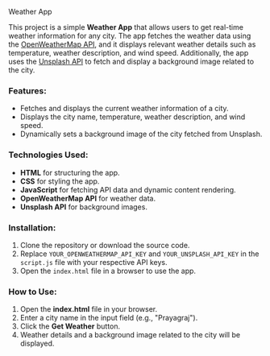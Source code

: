 Weather App

This project is a simple **Weather App** that allows users to get real-time weather information for any city. The app fetches the weather data using the [OpenWeatherMap API](https://openweathermap.org/api), and it displays relevant weather details such as temperature, weather description, and wind speed. Additionally, the app uses the [Unsplash API](https://unsplash.com/documentation) to fetch and display a background image related to the city.

### Features:
- Fetches and displays the current weather information of a city.
- Displays the city name, temperature, weather description, and wind speed.
- Dynamically sets a background image of the city fetched from Unsplash.

### Technologies Used:
- **HTML** for structuring the app.
- **CSS** for styling the app.
- **JavaScript** for fetching API data and dynamic content rendering.
- **OpenWeatherMap API** for weather data.
- **Unsplash API** for background images.
  
### Installation:
1. Clone the repository or download the source code.
2. Replace `YOUR_OPENWEATHERMAP_API_KEY` and `YOUR_UNSPLASH_API_KEY` in the `script.js` file with your respective API keys.
3. Open the `index.html` file in a browser to use the app.

### How to Use:
1. Open the **index.html** file in your browser.
2. Enter a city name in the input field (e.g., "Prayagraj").
3. Click the **Get Weather** button.
4. Weather details and a background image related to the city will be displayed.
